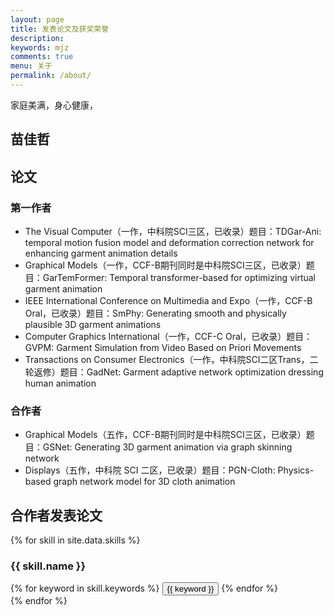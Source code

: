 ```yaml
---
layout: page
title: 发表论文及获奖荣誉
description: 
keywords: mjz
comments: true
menu: 关于
permalink: /about/
---
```

家庭美满，身心健康，

## 苗佳哲
<h2>论文</h2>
<h3>第一作者</h3>
<ul>
<li>The Visual Computer（一作，中科院SCI三区，已收录）题目：TDGar-Ani: temporal motion fusion model and deformation correction network for enhancing garment animation details </li>
<li>Graphical Models（一作，CCF-B期刊同时是中科院SCI三区，已收录）题目：GarTemFormer: Temporal transformer-based for optimizing virtual garment animation</li>
<li>IEEE International Conference on Multimedia and Expo（一作，CCF-B Oral，已收录）题目：SmPhy: Generating smooth and physically plausible 3D garment animations</li>
<li>Computer Graphics International（一作，CCF-C Oral，已收录）题目：GVPM: Garment Simulation from Video Based on Priori Movements</li>
<li>Transactions on Consumer Electronics（一作，中科院SCI二区Trans，二轮返修）题目：GadNet: Garment adaptive network optimization dressing human animation</li>
</ul>
<h3>合作者</h3>
<ul>
<li>Graphical Models（五作，CCF-B期刊同时是中科院SCI三区，已收录）题目：GSNet: Generating 3D garment animation via graph skinning network</li>
<li>Displays（五作，中科院 SCI 二区，已收录）题目：PGN-Cloth: Physics-based graph network model for 3D cloth animation</li>
</ul>


## 合作者发表论文

{% for skill in site.data.skills %}
### {{ skill.name }}
<div class="btn-inline">
{% for keyword in skill.keywords %}
<button class="btn btn-outline" type="button">{{ keyword }}</button>
{% endfor %}
</div>
{% endfor %}
